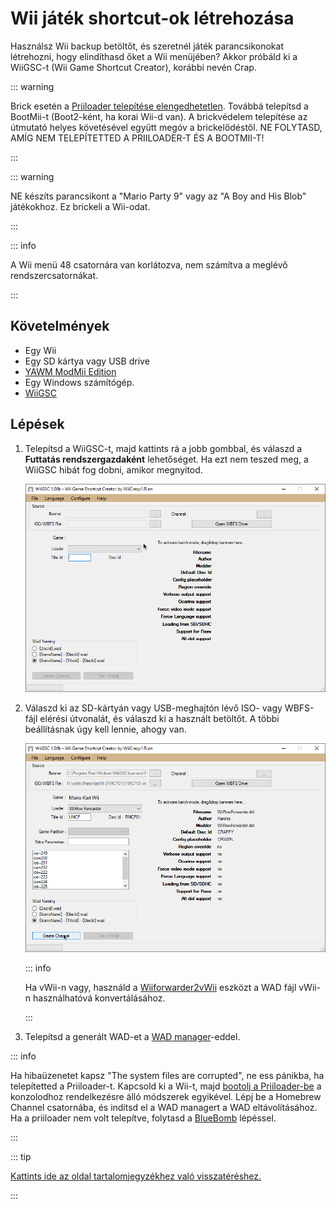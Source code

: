 # Wii játék shortcut-ok létrehozása

Használsz Wii backup betöltőt, és szeretnél játék parancsikonokat létrehozni, hogy elindíthasd őket a Wii menüjében? Akkor próbáld ki a WiiGSC-t (Wii Game Shortcut Creator), korábbi nevén Crap.

::: warning

Brick esetén a [Priiloader telepítése elengedhetetlen](/priiloader). Továbbá telepítsd a BootMii-t (Boot2-ként, ha korai Wii-d van). A brickvédelem telepítése az útmutató helyes követésével együtt megóv a brickelődéstől. NE FOLYTASD, AMÍG NEM TELEPÍTETTED A PRIILOADER-T ÉS A BOOTMII-T!

:::

::: warning

NE készíts parancsikont a "Mario Party 9" vagy az "A Boy and His Blob" játékokhoz. Ez brickeli a Wii-odat.

:::

::: info

A Wii menü 48 csatornára van korlátozva, nem számítva a meglévő rendszercsatornákat.

:::

## Követelmények

- Egy Wii
- Egy SD kártya vagy USB drive
- [YAWM ModMii Edition](yawmme)
- Egy Windows számítógép.
- [WiiGSC](https://wiidatabase.de/downloads/pc-tools/wiigsc-ehemals-crap/)

## Lépések

1. Telepítsd a WiiGSC-t, majd kattints rá a jobb gombbal, és válaszd a **Futtatás rendszergazdaként** lehetőséget. Ha ezt nem teszed meg, a WiiGSC hibát fog dobni, amikor megnyitod.

    ![](/images/desktop-apps/wiigsc/wiigsc-home.png)

2. Válaszd ki az SD-kártyán vagy USB-meghajtón lévő ISO- vagy WBFS-fájl elérési útvonalát, és válaszd ki a használt betöltőt. A többi beállításnak úgy kell lennie, ahogy van.

    ![](/images/desktop-apps/wiigsc/wiigsc-selection.png)

    ::: info

    Ha vWii-n vagy, használd a [Wiiforwarder2vWii](https://gbatemp.net/download/wiiforwarder2vwii-wii-forwarder-to-vwii-wii-u-forwarder-converter-beta-version.37254/) eszközt a WAD fájl vWii-n használhatóvá konvertálásához.

    :::

3. Telepítsd a generált WAD-et a [WAD manager](yawmme)-eddel.

::: info

Ha hibaüzenetet kapsz "The system files are corrupted", ne ess pánikba, ha telepítetted a Priiloader-t. Kapcsold ki a Wii-t, majd [bootolj a Priiloader-be](priiloader#section-iii---entering-priiloader) a konzolodhoz rendelkezésre álló módszerek egyikével. Lépj be a Homebrew Channel csatornába, és indítsd el a WAD managert a WAD eltávolításához. Ha a priiloader nem volt telepítve, folytasd a [BlueBomb](bluebomb) lépéssel.

:::

::: tip

[Kattints ide az oldal tartalomjegyzékhez való visszatéréshez.](site-navigation)

:::
